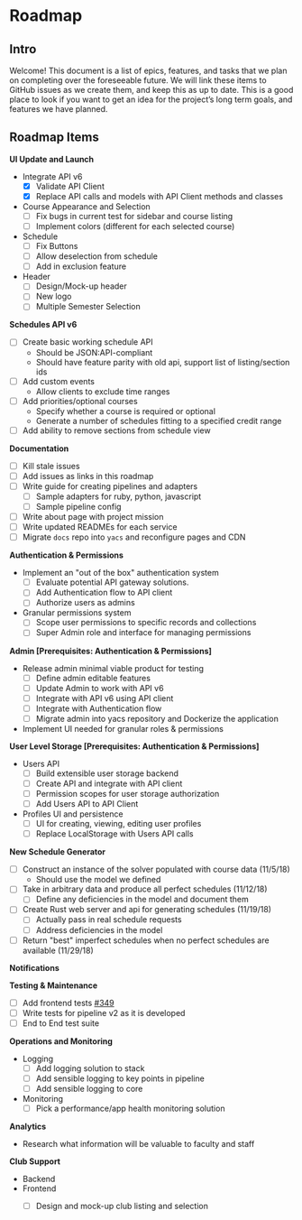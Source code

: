 # Roadmap

## Intro

Welcome! This document is a list of epics, features, and tasks that we plan on completing over the foreseeable future. We will link these items to GitHub issues as we create them, and keep this as up to date. This is a good place to look if you want to get an idea for the project’s long term goals, and features we have planned.

## Roadmap Items

**UI Update and Launch**

- Integrate API v6
  - [x] Validate API Client
  - [x] Replace API calls and models with API Client methods and classes
- Course Appearance and Selection
  - [ ] Fix bugs in current test for sidebar and course listing
  - [ ] Implement colors (different for each selected course)
- Schedule
  - [ ] Fix Buttons
  - [ ] Allow deselection from schedule
  - [ ] Add in exclusion feature
- Header
  - [ ] Design/Mock-up header
  - [ ] New logo
  - [ ] Multiple Semester Selection

**Schedules API v6**

- [ ] Create basic working schedule API
  - Should be JSON:API-compliant
  - Should have feature parity with old api, support list of listing/section ids
- [ ] Add custom events
  - Allow clients to exclude time ranges
- [ ] Add priorities/optional courses
  - Specify whether a course is required or optional
  - Generate a number of schedules fitting to a specified credit range
- [ ] Add ability to remove sections from schedule view 

**Documentation**

- [ ] Kill stale issues
- [ ] Add issues as links in this roadmap
- [ ] Write guide for creating pipelines and adapters
  - [ ] Sample adapters for ruby, python, javascript
  - [ ] Sample pipeline config
- [ ] Write about page with project mission
- [ ] Write updated READMEs for each service
- [ ] Migrate `docs` repo into `yacs` and reconfigure pages and CDN

**Authentication & Permissions**

- Implement an "out of the box" authentication system
  - [ ] Evaluate potential API gateway solutions.
  - [ ] Add Authentication flow to API client
  - [ ] Authorize users as admins
- Granular permissions system
  - [ ] Scope user permissions to specific records and collections
  - [ ] Super Admin role and interface for managing permissions

**Admin [Prerequisites: Authentication & Permissions]**

- Release admin minimal viable product for testing
  - [ ] Define admin editable features
  - [ ] Update Admin to work with API v6
  - [ ] Integrate with API v6 using API client
  - [ ] Integrate with Authentication flow
  - [ ] Migrate admin into yacs repository and Dockerize the application
- Implement UI needed for granular roles & permissions

**User Level Storage [Prerequisites: Authentication & Permissions]**

- Users API
  - [ ] Build extensible user storage backend
  - [ ] Create API and integrate with API client
  - [ ] Permission scopes for user storage authorization
  - [ ] Add Users API to API Client
- Profiles UI and persistence
  - [ ] UI for creating, viewing, editing user profiles
  - [ ] Replace LocalStorage with Users API calls

**New Schedule Generator**

- [ ] Construct an instance of the solver populated with course data (11/5/18)
    - Should use the model we defined
- [ ] Take in arbitrary data and produce all perfect schedules (11/12/18)
  - [ ] Define any deficiencies in the model and document them
- [ ] Create Rust web server and api for generating schedules (11/19/18)
  - [ ] Actually pass in real schedule requests
  - [ ] Address deficiencies in the model
- [ ] Return "best" imperfect schedules when no perfect schedules are available (11/29/18)

**Notifications**

**Testing & Maintenance** 

- [ ] Add frontend tests [#349](http://[#349](https://github.com/YACS-RCOS/yacs/issues/349))
- [ ] Write tests for pipeline v2 as it is developed
- [ ] End to End test suite

**Operations and Monitoring**

- Logging
  - [ ] Add logging solution to stack
  - [ ] Add sensible logging to key points in pipeline
  - [ ] Add sensible logging to core
- Monitoring
  - [ ] Pick a performance/app health monitoring solution

**Analytics**

- Research what information will be valuable to faculty and staff

**Club Support**

- Backend
- Frontend
  - [ ] Design and mock-up club listing and selection


